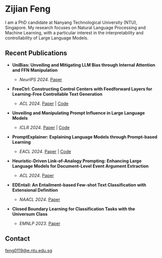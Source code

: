 # Zijian Feng

I am a PhD candidate at Nanyang Technological University (NTU), Singapore. My research focuses on Natural Language Processing and Machine Learning, with a particular interest in the interpretability and controllability of Large Language Models.

## Recent Publications

- **UniBias: Unveiling and Mitigating LLM Bias through Internal Attention and FFN Manipulation**
  - *NeurIPS 2024*. [Paper](https://arxiv.org/abs/2405.20612)

- **FreeCtrl: Constructing Control Centers with Feedforward Layers for Learning-Free Controllable Text Generation**
  - *ACL 2024*. [Paper](https://arxiv.org/abs/2406.09688) | [Code](https://github.com/zijian678/FreeCtrl)

- **Unveiling and Manipulating Prompt Influence in Large Language Models**
  - *ICLR 2024*. [Paper](https://openreview.net/pdf?id=ap1ByuwQrX) | [Code](https://github.com/zijian678/TDD)

- **PromptExplainer: Explaining Language Models through Prompt-based Learning**
  - *EACL 2024*. [Paper](https://aclanthology.org/2024.findings-eacl.60/) | [Code](https://github.com/zijian678/PromptExplainer)

- **Heuristic-Driven Link-of-Analogy Prompting: Enhancing Large Language Models for Document-Level Event Argument Extraction**
  - *ACL 2024*. [Paper](https://arxiv.org/abs/2311.06555)

- **EDEntail: An Entailment-based Few-shot Text Classification with Extensional Definition**
  - *NAACL 2024*. [Paper](https://aclanthology.org/2024.findings-naacl.71.pdf)

- **Closed Boundary Learning for Classification Tasks with the Universum Class**
  - *EMNLP 2023*. [Paper](https://aclanthology.org/2023.findings-emnlp.1038/)

## Contact
feng0119@e.ntu.edu.sg
